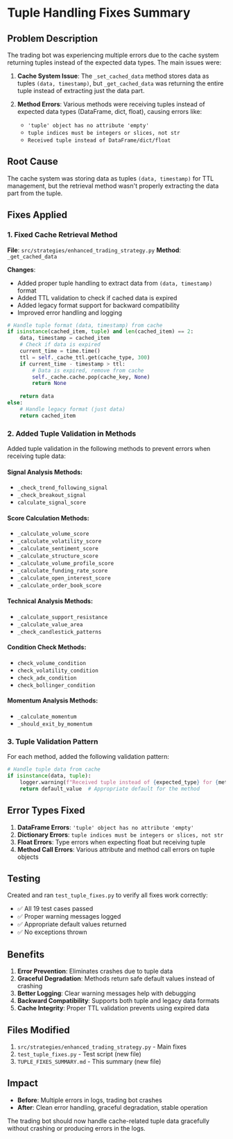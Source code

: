 # Tuple Handling Fixes Summary

## Problem Description

The trading bot was experiencing multiple errors due to the cache system returning tuples instead of the expected data types. The main issues were:

1. **Cache System Issue**: The `_set_cached_data` method stores data as tuples `(data, timestamp)`, but `_get_cached_data` was returning the entire tuple instead of extracting just the data part.

2. **Method Errors**: Various methods were receiving tuples instead of expected data types (DataFrame, dict, float), causing errors like:
   - `'tuple' object has no attribute 'empty'`
   - `tuple indices must be integers or slices, not str`
   - `Received tuple instead of DataFrame/dict/float`

## Root Cause

The cache system was storing data as tuples `(data, timestamp)` for TTL management, but the retrieval method wasn't properly extracting the data part from the tuple.

## Fixes Applied

### 1. Fixed Cache Retrieval Method

**File**: `src/strategies/enhanced_trading_strategy.py`
**Method**: `_get_cached_data`

**Changes**:
- Added proper tuple handling to extract data from `(data, timestamp)` format
- Added TTL validation to check if cached data is expired
- Added legacy format support for backward compatibility
- Improved error handling and logging

```python
# Handle tuple format (data, timestamp) from cache
if isinstance(cached_item, tuple) and len(cached_item) == 2:
    data, timestamp = cached_item
    # Check if data is expired
    current_time = time.time()
    ttl = self._cache_ttl.get(cache_type, 300)
    if current_time - timestamp > ttl:
        # Data is expired, remove from cache
        self._cache.cache.pop(cache_key, None)
        return None
    
    return data
else:
    # Handle legacy format (just data)
    return cached_item
```

### 2. Added Tuple Validation in Methods

Added tuple validation in the following methods to prevent errors when receiving tuple data:

#### Signal Analysis Methods:
- `_check_trend_following_signal`
- `_check_breakout_signal`
- `calculate_signal_score`

#### Score Calculation Methods:
- `_calculate_volume_score`
- `_calculate_volatility_score`
- `_calculate_sentiment_score`
- `_calculate_structure_score`
- `_calculate_volume_profile_score`
- `_calculate_funding_rate_score`
- `_calculate_open_interest_score`
- `_calculate_order_book_score`

#### Technical Analysis Methods:
- `_calculate_support_resistance`
- `_calculate_value_area`
- `_check_candlestick_patterns`

#### Condition Check Methods:
- `check_volume_condition`
- `check_volatility_condition`
- `check_adx_condition`
- `check_bollinger_condition`

#### Momentum Analysis Methods:
- `_calculate_momentum`
- `_should_exit_by_momentum`

### 3. Tuple Validation Pattern

For each method, added the following validation pattern:

```python
# Handle tuple data from cache
if isinstance(data, tuple):
    logger.warning(f"Received tuple instead of {expected_type} for {method_name}, skipping...")
    return default_value  # Appropriate default for the method
```

## Error Types Fixed

1. **DataFrame Errors**: `'tuple' object has no attribute 'empty'`
2. **Dictionary Errors**: `tuple indices must be integers or slices, not str`
3. **Float Errors**: Type errors when expecting float but receiving tuple
4. **Method Call Errors**: Various attribute and method call errors on tuple objects

## Testing

Created and ran `test_tuple_fixes.py` to verify all fixes work correctly:

- ✅ All 19 test cases passed
- ✅ Proper warning messages logged
- ✅ Appropriate default values returned
- ✅ No exceptions thrown

## Benefits

1. **Error Prevention**: Eliminates crashes due to tuple data
2. **Graceful Degradation**: Methods return safe default values instead of crashing
3. **Better Logging**: Clear warning messages help with debugging
4. **Backward Compatibility**: Supports both tuple and legacy data formats
5. **Cache Integrity**: Proper TTL validation prevents using expired data

## Files Modified

1. `src/strategies/enhanced_trading_strategy.py` - Main fixes
2. `test_tuple_fixes.py` - Test script (new file)
3. `TUPLE_FIXES_SUMMARY.md` - This summary (new file)

## Impact

- **Before**: Multiple errors in logs, trading bot crashes
- **After**: Clean error handling, graceful degradation, stable operation

The trading bot should now handle cache-related tuple data gracefully without crashing or producing errors in the logs. 